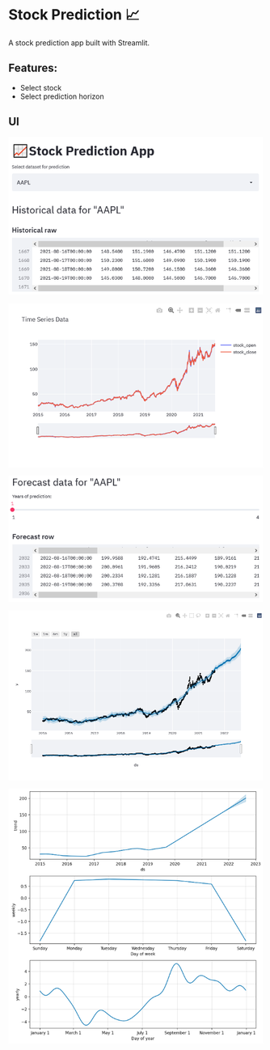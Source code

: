 # Stock Prediction 📈

A stock prediction app built with Streamlit.

## Features:

- Select stock
- Select prediction horizon

## UI

![image-20210821162014211](images/image-20210821162014211.png)

![image-20210821162028059](images/image-20210821162028059.png)

![image-20210821162101229](images/image-20210821162101229.png)

![image-20210821162133693](images/image-20210821162133693.png)

![image-20210821162208754](images/image-20210821162208754.png)
